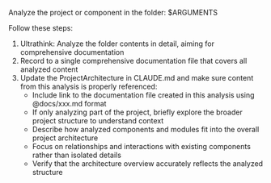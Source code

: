 Analyze the project or component in the folder: $ARGUMENTS

Follow these steps:

1. Ultrathink: Analyze the folder contents in detail, aiming for comprehensive documentation 
2. Record to a single comprehensive documentation file that covers all analyzed content
3. Update the ProjectArchitecture in CLAUDE.md and make sure content from this analysis is properly referenced:
   - Include link to the documentation file created in this analysis using @docs/xxx.md format
   - If only analyzing part of the project, briefly explore the broader project structure to understand context
   - Describe how analyzed components and modules fit into the overall project architecture
   - Focus on relationships and interactions with existing components rather than isolated details
   - Verify that the architecture overview accurately reflects the analyzed structure